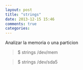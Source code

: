```yaml
---
layout: post
title: "strings"
date: 2013-12-15 15:46
comments: true
categories: 
---
```

Analizar la memoria o una particion

>$ strings /dev/mem

>$ strings /dev/sda5

